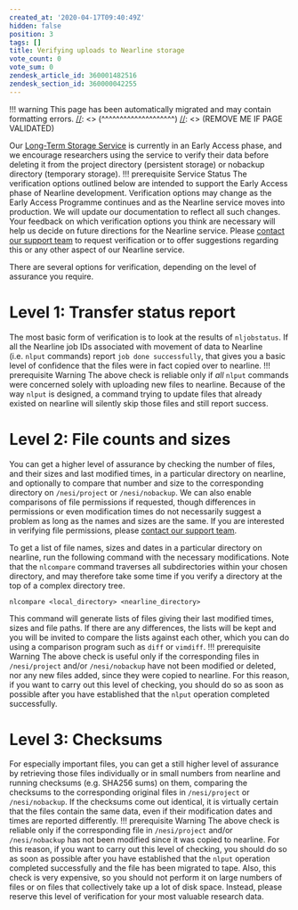 ```yaml
---
created_at: '2020-04-17T09:40:49Z'
hidden: false
position: 3
tags: []
title: Verifying uploads to Nearline storage
vote_count: 0
vote_sum: 0
zendesk_article_id: 360001482516
zendesk_section_id: 360000042255
---
```




[//]: <> (REMOVE ME IF PAGE VALIDATED)
[//]: <> (vvvvvvvvvvvvvvvvvvvv)
!!! warning
    This page has been automatically migrated and may contain formatting errors.
[//]: <> (^^^^^^^^^^^^^^^^^^^^)
[//]: <> (REMOVE ME IF PAGE VALIDATED)

Our [Long-Term Storage
Service](https://support.nesi.org.nz/hc/en-gb/articles/360001169956) is
currently in an Early Access phase, and we encourage researchers using
the service to verify their data before deleting it from the project
directory (persistent storage) or nobackup directory (temporary
storage).
!!! prerequisite Service Status
     The verification options outlined below are intended to support the
     Early Access phase of Nearline development. Verification options may
     change as the Early Access Programme continues and as the Nearline
     service moves into production. We will update our documentation to
     reflect all such changes.
     Your feedback on which verification options you think are necessary
     will help us decide on future directions for the Nearline service.
     Please [contact our support
     team](https://support.nesi.org.nz/hc/requests/new) to request
     verification or to offer suggestions regarding this or any other
     aspect of our Nearline service.

There are several options for verification, depending on the level of
assurance you require.

# Level 1: Transfer status report

The most basic form of verification is to look at the results
of `nljobstatus`. If all the Nearline job IDs associated with movement
of data to Nearline (i.e. `nlput` commands)
report `job done successfully`, that gives you a basic level of
confidence that the files were in fact copied over to nearline.
!!! prerequisite Warning
     The above check is reliable only if *all* `nlput` commands were
     concerned solely with uploading new files to nearline. Because of the
     way `nlput` is designed, a command trying to update files that already
     existed on nearline will silently skip those files and still report
     success.

# Level 2: File counts and sizes

You can get a higher level of assurance by checking the number of files,
and their sizes and last modified times, in a particular directory on
nearline, and optionally to compare that number and size to the
corresponding directory on `/nesi/project` or `/nesi/nobackup`. We can
also enable comparisons of file permissions if requested, though
differences in permissions or even modification times do not necessarily
suggest a problem as long as the names and sizes are the same. If you
are interested in verifying file permissions, please [contact our
support team](https://support.nesi.org.nz/hc/requests/new).

To get a list of file names, sizes and dates in a particular directory
on nearline, run the following command with the necessary modifications.
Note that the `nlcompare` command traverses all subdirectories within
your chosen directory, and may therefore take some time if you verify a
directory at the top of a complex directory tree.

``` sl
nlcompare <local_directory> <nearline_directory>
```

This command will generate lists of files giving their last modified
times, sizes and file paths. If there are any differences, the lists
will be kept and you will be invited to compare the lists against each
other, which you can do using a comparison program such as `diff` or
`vimdiff`.
!!! prerequisite Warning
     The above check is useful only if the corresponding files in
     `/nesi/project` and/or `/nesi/nobackup` have not been modified or
     deleted, nor any new files added, since they were copied to nearline.
     For this reason, if you want to carry out this level of checking, you
     should do so as soon as possible after you have established that the
     `nlput` operation completed successfully.

# Level 3: Checksums

For especially important files, you can get a still higher level of
assurance by retrieving those files individually or in small numbers
from nearline and running checksums (e.g. SHA256 sums) on them,
comparing the checksums to the corresponding original files in
`/nesi/project` or `/nesi/nobackup`. If the checksums come out
identical, it is virtually certain that the files contain the same data,
even if their modification dates and times are reported differently.
!!! prerequisite Warning
     The above check is reliable only if the corresponding file in
     `/nesi/project` and/or `/nesi/nobackup` has not been modified since it
     was copied to nearline. For this reason, if you want to carry out this
     level of checking, you should do so as soon as possible after you have
     established that the `nlput` operation completed successfully and the
     file has been migrated to tape.
     Also, this check is very expensive, so you should not perform it on
     large numbers of files or on files that collectively take up a lot of
     disk space. Instead, please reserve this level of verification for
     your most valuable research data.
